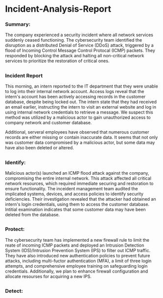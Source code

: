 # Incident-Analysis-Report

### Summary:

 The company experienced a security incident where all network services suddenly ceased functioning. The cybersecurity team identified the disruption as a distributed Denial of Service (DDoS) attack, triggered by a flood of Incoming Control Message Control Protocal (ICMP) packets. They responded by blocking the attack and halting all non-critical network services to prioritize the restoration of critical ones.

 ##

 ### Incident Report

 This morning, an intern reported to the IT department that they were unable to log into their internal network account. Access logs reveal that the intern's account has been actively accessing records in the customer database, despite being locked out. The intern state that they had received an email earlier, instructing the intern to visit an external website and log in using internal network credentials to retrieve a message. We suspect this method was utilized by a malicious actor to gain unauthorized access to company network and customer database.

 Additional, serveral employees have observed that numerous customer records are either missing or contain inaccurate data. It seems that not only was customer data compromised by a malicious actor, but some data may have also been deleted or altered.

##

### Identify:

  Malicious actor(s) launched an ICMP flood attack against the company, compromising the entire internal network. This attack affected all critical network resources, which required immediate securing and restoration to ensure functionality. The inceident management team audited the implicated systems, devices, and access policies to identify security deficiencies. Their investigation revealed that the attacker had obtained an intern's login credentials, using them to access the customer database. Intitial examination indicates that some customer data may have been deleted from the database.

##

### Protect:

 The cybersecurity team has implemented a new firewall rule to limit the reate of incoming ICMP packets and deployed an Intrusion Detection System (IDS)/Intrusion Prevention System (IPS) to filter out ICMP traffic. They have also introduced new authentication policies to prevent future attacks, including multi-fuctor authentication (MFA), a limit of three login attempts, and comprehensive employee training on safeguarding login credentials. Additionally, we plan to enhance firewall configuration and allocate resourses for acquiring a new IPS.

 ##

 ### Detect:

 
